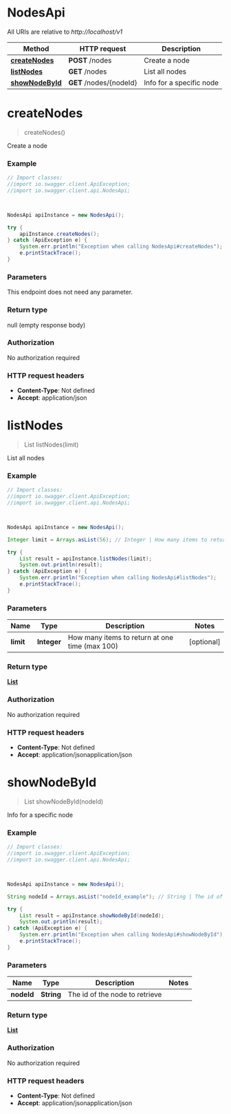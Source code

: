 # NodesApi

All URIs are relative to *http://localhost/v1*

Method | HTTP request | Description
------------- | ------------- | -------------
[**createNodes**](NodesApi.md#createNodes) | **POST** /nodes | Create a node
[**listNodes**](NodesApi.md#listNodes) | **GET** /nodes | List all nodes
[**showNodeById**](NodesApi.md#showNodeById) | **GET** /nodes/{nodeId} | Info for a specific node




<a name="createNodes"></a>
# **createNodes**
> createNodes()

Create a node

### Example
```java
// Import classes:
//import io.swagger.client.ApiException;
//import io.swagger.client.api.NodesApi;



NodesApi apiInstance = new NodesApi();

try {
    apiInstance.createNodes();
} catch (ApiException e) {
    System.err.println("Exception when calling NodesApi#createNodes");
    e.printStackTrace();
}
```

### Parameters
This endpoint does not need any parameter.


### Return type

null (empty response body)

### Authorization

No authorization required

### HTTP request headers

 - **Content-Type**: Not defined
 - **Accept**: application/json


<a name="listNodes"></a>
# **listNodes**
> List listNodes(limit)

List all nodes

### Example
```java
// Import classes:
//import io.swagger.client.ApiException;
//import io.swagger.client.api.NodesApi;



NodesApi apiInstance = new NodesApi();

Integer limit = Arrays.asList(56); // Integer | How many items to return at one time (max 100)

try {
    List result = apiInstance.listNodes(limit);
    System.out.println(result);
} catch (ApiException e) {
    System.err.println("Exception when calling NodesApi#listNodes");
    e.printStackTrace();
}
```

### Parameters

Name | Type | Description  | Notes
------------- | ------------- | ------------- | -------------
 **limit** | **Integer**| How many items to return at one time (max 100) | [optional]


### Return type

[**List**](List.md)

### Authorization

No authorization required

### HTTP request headers

 - **Content-Type**: Not defined
 - **Accept**: application/jsonapplication/json


<a name="showNodeById"></a>
# **showNodeById**
> List showNodeById(nodeId)

Info for a specific node

### Example
```java
// Import classes:
//import io.swagger.client.ApiException;
//import io.swagger.client.api.NodesApi;



NodesApi apiInstance = new NodesApi();

String nodeId = Arrays.asList("nodeId_example"); // String | The id of the node to retrieve

try {
    List result = apiInstance.showNodeById(nodeId);
    System.out.println(result);
} catch (ApiException e) {
    System.err.println("Exception when calling NodesApi#showNodeById");
    e.printStackTrace();
}
```

### Parameters

Name | Type | Description  | Notes
------------- | ------------- | ------------- | -------------
 **nodeId** | **String**| The id of the node to retrieve |


### Return type

[**List**](List.md)

### Authorization

No authorization required

### HTTP request headers

 - **Content-Type**: Not defined
 - **Accept**: application/jsonapplication/json



